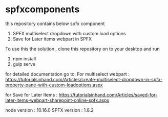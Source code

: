 # spfxcomponents
this repository contains below spfx component
1. SPFX multiselect dropdown with custom load options
2. Save for Later items webpart in SPFX


To use this the solution , clone this repository on to your desktop and run
1. npm install
2. gulp serve

for detailed documentation go to:
For multiselect webpart : https://tutorialsinhand.com/Articles/create-multiselect-dropdown-in-spfx-property-pane-with-custom-loadoptions.aspx

for Save for Later Items : https://tutorialsinhand.com/Articles/saved-for-later-items-webpart-sharepoint-online-spfx.aspx 

node version : 10.16.0
SPFX version : 1.8.2

